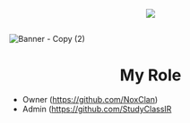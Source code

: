 
</h1>


<p align="center">
   <a href="https://github.com/Matary1">
 <img src="https://skillicons.dev/icons?i=discord,instagram,twitter,github,gitlab,vercel,twitch" />
  </a>
 </p>
   
## 


 

![Banner - Copy (2)](https://user-images.githubusercontent.com/120823949/210893303-4a4b1b04-fbd4-4195-9818-5c502ad7e7f6.png)
<h1 align="center">
     My Role 
</h1>

    
* Owner (https://github.com/NoxClan)
* Admin (https://github.com/StudyClassIR
